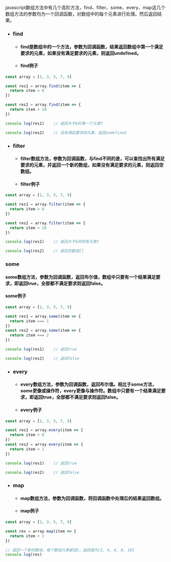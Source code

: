 javascript数组方法中有几个高阶方法，find、filter、some、every、map这几个数组方法的参数均为一个回调函数，对数组中的每个元素进行处理。然后返回结果。

- ### find
  - #### find是数组中的一个方法，参数为回调函数，结果返回数组中第一个满足要求的元素，如果没有满足要求的元素，则返回undefined。

  - #### find例子

```javascript
const array = [1, 3, 5, 7, 9]

const res1 = array.find(item => {
  return item > 6
})

const res2 = array.find(item => {
  return item > 10
})

console.log(res1)    // 返回大于6的第一个元素7

console.log(res2)    // 没有满足要求的元素，返回undefined
```
- ### filter
  - #### filter数组方法，参数为回调函数，与find不同的是，可以查找出所有满足要求的元素，并返回一个新的数组，如果没有满足要求的元素，则返回空数组。

  - #### filter例子
```javascript
const array = [1, 3, 5, 7, 9]

const res1 = array.filter(item => {
  return item > 6
})

const res2 = array.filter(item => {
  return item > 10
})

console.log(res1)    // 返回大于6的所有元素7

console.log(res2)    // 返回空数组[]
```
### some
#### some数组方法，参数为回调函数，返回布尔值，数组中只要有一个结果满足要求，即返回true，全部都不满足要求则返回false。

#### some例子
```javascript
const array = [1, 3, 5, 7, 9]

const res1 = array.some(item => {
  return item === 1
})
const res2 = array.some(item => {
  return item === 2
})

console.log(res1)    // 返回true

console.log(res2)    // 返回false
```
- ### every

  - #### every数组方法，参数为回调函数，返回布尔值。相比于some方法，some更像或操作符，every更像与操作符。数组中只要有一个结果满足要求，即返回true，全部都不满足要求则返回false。

  - #### every例子
```javascript
const array = [1, 3, 5, 7, 9]

const res1 = array.every(item => {
  return item > 0
})
const res2 = array.every(item => {
  return item > 2
})

console.log(res1)    // 返回true

console.log(res2)    // 返回false
```
- ### map
  - #### map数组方法，参数为回调函数，将回调函数中处理后的结果返回数组。

  - #### map例子
```javascript
const array = [1, 3, 5, 7, 9]

const res = array.map(item => {
  return item + 1
})

// 返回一个新的数组，每个数组元素都加1，返回值为[2, 4, 6, 8, 10]
console.log(res)
```
